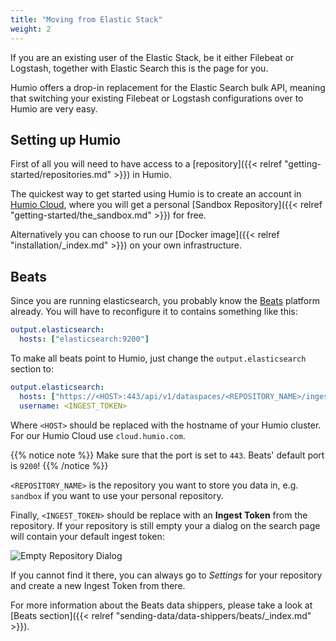 ```yaml
---
title: "Moving from Elastic Stack"
weight: 2
---
```


If you are an existing user of the Elastic Stack, be it either Filebeat or
Logstash, together with Elastic Search this is the page for you.

Humio offers a drop-in replacement for the Elastic Search bulk API, meaning
that switching your existing Filebeat or Logstash configurations over to
Humio are very easy.

## Setting up Humio

First of all you will need to have access to a [repository]({{< relref "getting-started/repositories.md" >}}) in Humio.

The quickest way to get started using Humio is to create an account
in [Humio Cloud](https://cloud.humio.com), where you will get a personal
[Sandbox Repository]({{< relref "getting-started/the_sandbox.md" >}}) for free.

Alternatively you can choose to run our [Docker image]({{< relref "installation/_index.md" >}}) on your own infrastructure.

## Beats

Since you are running elasticsearch, you probably know the
[Beats](https://www.elastic.co/products/beats) platform
already. You will have to reconfigure it to contains something like this:

```yaml
output.elasticsearch:
  hosts: ["elasticsearch:9200"]
```

To make all beats point to Humio, just change the `output.elasticsearch` section to:

```yaml
output.elasticsearch:
  hosts: ["https://<HOST>:443/api/v1/dataspaces/<REPOSITORY_NAME>/ingest/elasticsearch"]
  username: <INGEST_TOKEN>
```

Where `<HOST>` should be replaced with the hostname of your Humio cluster.
For our Humio Cloud use `cloud.humio.com`.

{{% notice note %}}
Make sure that the port is set to `443`. Beats' default port is `9200`!
{{% /notice %}}

`<REPOSITORY_NAME>` is the repository you want to store you data in, e.g.
`sandbox` if you want to use your personal repository.

Finally, `<INGEST_TOKEN>` should be replace with an __Ingest Token__ from the repository.
If your repository is still empty your a dialog on the search page will
contain your default ingest token:

![Empty Repository Dialog](/images/dataspacewelcomewithingesttoken.png)

If you cannot find it there, you can always go to _Settings_ for your repository
and create a new Ingest Token from there.

For more information about the Beats data shippers, please take a look at
[Beats section]({{< relref "sending-data/data-shippers/beats/_index.md" >}}).
